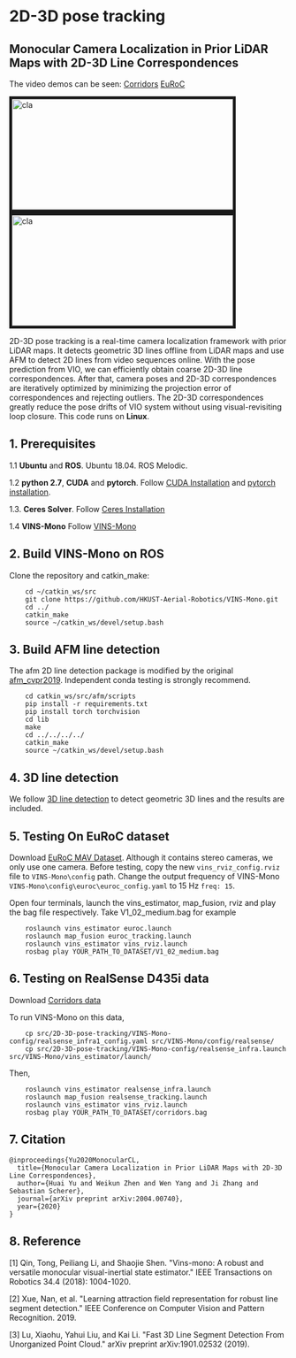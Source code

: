 # 2D-3D pose tracking
## Monocular Camera Localization in Prior LiDAR Maps with 2D-3D Line Correspondences


The video demos can be seen: [Corridors](https://youtu.be/H80Bnxm8IPE) [EuRoC](https://youtu.be/mHaDKoIHNwI)

<a href="https://youtu.be/H80Bnxm8IPE" target="_blank"><img src="./VINS-Mono-config/result_prev.jpg" 
alt="cla" width="400" height="200" border="5" /></a> 
<a href="https://youtu.be/mHaDKoIHNwI" target="_blank"><img src="./VINS-Mono-config/euroc_demo.jpg" 
alt="cla" width="400" height="200" border="5" /></a>

2D-3D pose tracking is a real-time camera localization framework with prior LiDAR maps. It detects geometric 3D lines offline from LiDAR maps and use AFM to detect 2D lines from video sequences online. With the pose prediction from VIO, we can efficiently obtain coarse 2D-3D line correspondences. After that, camera poses and 2D-3D correspondences are iteratively optimized by minimizing the projection error of correspondences and rejecting outliers.  The 2D-3D correspondences greatly reduce the pose drifts of VIO system without using visual-revisiting loop
closure. This code runs on **Linux**. 

## 1. Prerequisites
1.1 **Ubuntu** and **ROS**.
Ubuntu  18.04.
ROS Melodic.

1.2 **python 2.7**, **CUDA** and **pytorch**.
Follow [CUDA Installation](https://docs.nvidia.com/cuda/cuda-installation-guide-linux/index.html) and [pytorch installation](https://pytorch.org/).

1.3. **Ceres Solver**.
Follow [Ceres Installation](http://ceres-solver.org/installation.html)

1.4 **VINS-Mono** Follow [VINS-Mono](https://github.com/HKUST-Aerial-Robotics/VINS-Mono) 

## 2. Build VINS-Mono on ROS
Clone the repository and catkin_make:
```
    cd ~/catkin_ws/src
    git clone https://github.com/HKUST-Aerial-Robotics/VINS-Mono.git
    cd ../
    catkin_make
    source ~/catkin_ws/devel/setup.bash
```
## 3. Build AFM line detection
The afm 2D line detection package is modified by the original [afm_cvpr2019](https://github.com/cherubicXN/afm_cvpr2019). Independent conda testing is strongly recommend. 
```
    cd catkin_ws/src/afm/scripts
    pip install -r requirements.txt
    pip install torch torchvision
    cd lib
    make
    cd ../../../../
    catkin_make
    source ~/catkin_ws/devel/setup.bash
```
## 4. 3D line detection
We follow [3D line detection](https://github.com/xiaohulugo/3DLineDetection) to detect geometric 3D lines and the results are included.

## 5. Testing On EuRoC dataset
Download [EuRoC MAV Dataset](http://projects.asl.ethz.ch/datasets/doku.php?id=kmavvisualinertialdatasets). Although it contains stereo cameras, we only use one camera.
Before testing, copy the new `vins_rviz_config.rviz` file to `VINS-Mono\config` path. Change the output frequency of VINS-Mono `VINS-Mono\config\euroc\euroc_config.yaml` to 15 Hz `freq: 15`. 

Open four terminals, launch the vins_estimator, map_fusion,  rviz and play the bag file respectively. Take V1_02_medium.bag for example
```
    roslaunch vins_estimator euroc.launch 
    roslaunch map_fusion euroc_tracking.launch
    roslaunch vins_estimator vins_rviz.launch
    rosbag play YOUR_PATH_TO_DATASET/V1_02_medium.bag
```

## 6. Testing on RealSense D435i data
Download [Corridors data](https://drive.google.com/file/d/1Ffke-wFpRifmw7nvcwQCreFm1S7fI3XR/view?usp=sharing)

To run VINS-Mono on this data, 
```
    cp src/2D-3D-pose-tracking/VINS-Mono-config/realsense_infra1_config.yaml src/VINS-Mono/config/realsense/
    cp src/2D-3D-pose-tracking/VINS-Mono-config/realsense_infra.launch src/VINS-Mono/vins_estimator/launch/
```
Then,
```
    roslaunch vins_estimator realsense_infra.launch 
    roslaunch map_fusion realsense_tracking.launch
    roslaunch vins_estimator vins_rviz.launch
    rosbag play YOUR_PATH_TO_DATASET/corridors.bag
```
## 7. Citation
```
@inproceedings{Yu2020MonocularCL,
  title={Monocular Camera Localization in Prior LiDAR Maps with 2D-3D Line Correspondences},
  author={Huai Yu and Weikun Zhen and Wen Yang and Ji Zhang and Sebastian Scherer},
  journal={arXiv preprint arXiv:2004.00740},
  year={2020}
}
```
## 8. Reference

[1] Qin, Tong, Peiliang Li, and Shaojie Shen. "Vins-mono: A robust and versatile monocular visual-inertial state estimator." IEEE Transactions on Robotics 34.4 (2018): 1004-1020.

[2] Xue, Nan, et al. "Learning attraction field representation for robust line segment detection." IEEE Conference on Computer Vision and Pattern Recognition. 2019.

[3] Lu, Xiaohu, Yahui Liu, and Kai Li. "Fast 3D Line Segment Detection From Unorganized Point Cloud." arXiv preprint arXiv:1901.02532 (2019).












